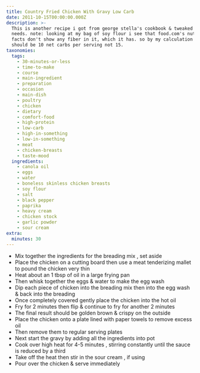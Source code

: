 ```yaml
---
title: Country Fried Chicken With Gravy Low Carb
date: 2011-10-15T00:00:00.000Z
description: >-
  This is another recipe i got from george stella's cookbook & tweaked for my
  needs. note: looking at my bag of soy flour i see that food.com's nutrients
  facts don't show any fiber in it, which it has. so by my calculation there
  should be 10 net carbs per serving not 15.
taxonomies:
  tags:
    - 30-minutes-or-less
    - time-to-make
    - course
    - main-ingredient
    - preparation
    - occasion
    - main-dish
    - poultry
    - chicken
    - dietary
    - comfort-food
    - high-protein
    - low-carb
    - high-in-something
    - low-in-something
    - meat
    - chicken-breasts
    - taste-mood
  ingredients:
    - canola oil
    - eggs
    - water
    - boneless skinless chicken breasts
    - soy flour
    - salt
    - black pepper
    - paprika
    - heavy cream
    - chicken stock
    - garlic powder
    - sour cream
extra:
  minutes: 30
---
```

 - Mix together the ingredients for the breading mix , set aside
 - Place the chicken on a cutting board then use a meat tenderizing mallet to pound the chicken very thin
 - Heat about an 1 tbsp of oil in a large frying pan
 - Then whisk together the eggs & water to make the egg wash
 - Dip each piece of chicken into the breading mix then into the egg wash & back into the breading
 - Once completely covered gently place the chicken into the hot oil
 - Fry for 2 minutes then flip & continue to fry for another 2 minutes
 - The final result should be golden brown & crispy on the outside
 - Place the chicken onto a plate lined with paper towels to remove excess oil
 - Then remove them to regular serving plates
 - Next start the gravy by adding all the ingredients into pot
 - Cook over high heat for 4-5 minutes , stirring constantly until the sauce is reduced by a third
 - Take off the heat then stir in the sour cream , if using
 - Pour over the chicken & serve immediately
